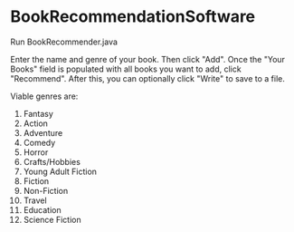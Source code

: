 # BookRecommendationSoftware
Run BookRecommender.java

Enter the name and genre of your book. Then click "Add". Once the "Your Books" field is populated with all books you want to add, click "Recommend". After this, you can optionally click "Write" to save to a file.

Viable genres are:
1. Fantasy
2. Action
3. Adventure
4. Comedy
5. Horror
6. Crafts/Hobbies
7. Young Adult Fiction
8. Fiction
9. Non-Fiction
10. Travel
11. Education
12. Science Fiction
